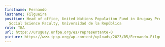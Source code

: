 ```yaml
---
firstname: Fernando
lastname: Filgueira
position: Head of office, United Nations Population Fund in Uruguay Professor,
  Social Science Faculty, Universidad de la República
role: TBA
url: https://uruguay.unfpa.org/es/representante-0
picture: https://www.ipsp.org/wp-content/uploads/2023/05/Fernando-Filgueira.png
---
```

